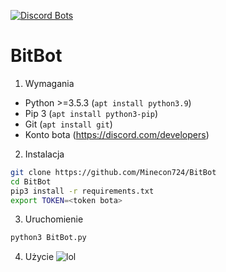 [![Discord Bots](https://top.gg/api/widget/status/432565925934268416.svg?noavatar=true)](https://top.gg/bot/432565925934268416)

# BitBot

1. Wymagania
* Python >=3.5.3 (`apt install python3.9`)
* Pip 3 (`apt install python3-pip`)
* Git (`apt install git`)
* Konto bota (https://discord.com/developers)

2. Instalacja
```bash
git clone https://github.com/Minecon724/BitBot
cd BitBot
pip3 install -r requirements.txt
export TOKEN=<token bota>
```

3. Uruchomienie
```bash
python3 BitBot.py
```

4. Użycie
![lol](https://i.imgur.com/Jzfgale.jpg)
